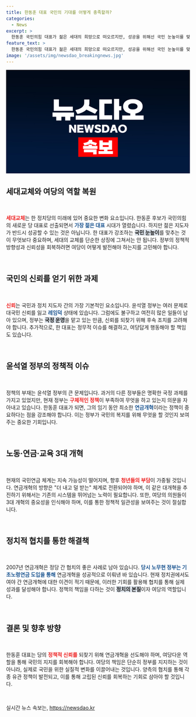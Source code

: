 ```yaml
---
title: 한동훈 대표 국민의 기대를 어떻게 충족할까?
categories:
  - News
excerpt: >
  한동훈 국민의힘 대표가 젊은 세대의 희망으로 떠오르지만, 성공을 위해선 국민 눈높이를 맞춰야 한다. 연금, 노동, 교육 개혁이 여당의 신뢰 회복 열쇠! 과거의 교훈을 되살리며 정치적 책임을 다해야 한다.
feature_text: >
  한동훈 국민의힘 대표가 젊은 세대의 희망으로 떠오르지만, 성공을 위해선 국민 눈높이를 맞춰야 한다. 연금, 노동, 교육 개혁이 여당의 신뢰 회복 열쇠! 과거의 교훈을 되살리며 정치적 책임을 다해야 한다.
image: '/assets/img/newsdao_breakingnews.jpg'
---
```


<p><img src="/assets/img/newsdao_breakingnews.jpg" alt="ontimetimes 속보" /></p>

<h2 data-ke-size="size26">세대교체와 여당의 역할 복원</h2>

<p data-ke-size="size16">&nbsp;</p>

<p><b><span style="color: #ee2323;">세대교체</span></b>는 한 정치당의 미래에 있어 중요한 변화 요소입니다. 한동훈 후보가 국민의힘의 새로운 당 대표로 선출되면서 <b><span style="color: #1a5490;">가장 젊은 대표</span></b> 시대가 열렸습니다. 하지만 젊은 지도자가 반드시 성공할 수 있는 것은 아닙니다. 한 대표가 강조하는 <b><span style="background-color: #21538527;">국민 눈높이</span></b>를 맞추는 것이 무엇보다 중요하며, 세대의 교체를 단순한 상징에 그쳐서는 안 됩니다. 정부의 정책적 방향성과 신뢰성을 회복하려면 여당이 어떻게 발전해야 하는지를 고민해야 합니다.</p>

<p data-ke-size="size16">&nbsp;</p>

<h2 data-ke-size="size26">국민의 신뢰를 얻기 위한 과제</h2>

<p data-ke-size="size16">&nbsp;</p>

<p><b><span style="color: #ee2323;">신뢰</span></b>는 국민과 정치 지도자 간의 가장 기본적인 요소입니다. 윤석열 정부는 여러 문제로 대국민 신뢰를 잃고 <b><span style="color: #1a5490;">레임덕</span></b> 상태에 있습니다. 그럼에도 불구하고 여전히 많은 일들이 남아 있으며, 정부는 <b><span style="background-color: #21538527;">국정 운영</span></b>을 맡고 있는 만큼, 신뢰를 되찾기 위해 후속 조치를 고려해야 합니다. 추가적으로, 한 대표는 정무적 이슈를 해결하고, 여당답게 행동해야 할 책임도 있습니다.</p>

<p data-ke-size="size16">&nbsp;</p>

<h2 data-ke-size="size26">윤석열 정부의 정책적 이슈</h2>

<p data-ke-size="size16">&nbsp;</p>

<p>정책의 부재는 윤석열 정부의 큰 문제입니다. 과거의 다른 정부들은 명확한 국정 과제를 가지고 있었지만, 현재 정부는 <b><span style="color: #ee2323;">구체적인 정책</span></b>이 부족하여 무엇을 하고 있는지 의문을 자아내고 있습니다. 한동훈 대표가 되면, 그의 임기 동안 최소한 <b><span style="color: #1a5490;">연금개혁</span></b>이라는 정책이 중요하다는 점을 강조해야 합니다. 이는 정부가 국민의 복지를 위해 무엇을 할 것인지 보여주는 중요한 기회입니다.</p>

<p data-ke-size="size16">&nbsp;</p>

<h2 data-ke-size="size26">노동·연금·교육 3대 개혁</h2>

<p data-ke-size="size16">&nbsp;</p>

<p>현재의 국민연금 체계는 지속 가능성이 떨어지며, 향후 <b><span style="color: #ee2323;">청년들의 부담</span></b>이 가중될 것입니다. 연금개혁의 방향은 "더 내고 덜 받는" 체계로 전환되어야 하며, 이 같은 대개혁을 추진하기 위해서는 기존의 시스템을 뛰어넘는 노력이 필요합니다. 또한, 여당의 의원들이 3대 개혁의 중요성을 인식해야 하며, 이를 통한 정책적 일관성을 보여주는 것이 절실합니다.</p>

<p data-ke-size="size16">&nbsp;</p>

<h2 data-ke-size="size26">정치적 협치를 통한 해결책</h2>

<p data-ke-size="size16">&nbsp;</p>

<p>2007년 연금개혁은 정당 간 협치의 좋은 사례로 남아 있습니다. <b><span style="color: #1a5490;">당시 노무현 정부는 기초노령연금 도입을 통해</span></b> 연금개혁을 성공적으로 이뤄낸 바 있습니다. 현재 정치권에서도 여야 간 연금개혁에 대한 이견이 적기 때문에, 이러한 기회를 활용해 협치를 통해 실제 성과를 달성해야 합니다. 정책의 책임을 다하는 것이 <b><span style="background-color: #21538527;">정치의 본질</span></b>이자 여당의 역할입니다.</p>

<p data-ke-size="size16">&nbsp;</p>

<h2 data-ke-size="size26">결론 및 향후 방향</h2>

<p data-ke-size="size16">&nbsp;</p>

<p>한동훈 대표는 당의 <b><span style="color: #ee2323;">정책적 신뢰를</span></b> 되찾기 위해 연금개혁을 선도해야 하며, 여당다운 역할을 통해 국민의 지지를 회복해야 합니다. 여당의 책임은 단순히 정부를 지지하는 것이 아니라, 실제로 국민을 위한 실질적 변화를 이끌어내는 것입니다. 양측의 협치를 통해 각종 유관 정책이 발전되고, 이를 통해 고립된 신뢰를 회복하는 기회로 삼아야 할 것입니다.</p>

<p data-ke-size="size16">&nbsp;</p>
실시간 뉴스 속보는, <a href="https://newsdao.kr" rel="dofollow">https://newsdao.kr</a>


